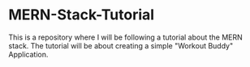 # MERN-Stack-Tutorial

This is a repository where I will be following a tutorial about the MERN stack. The tutorial will be about creating a simple "Workout Buddy" Application.